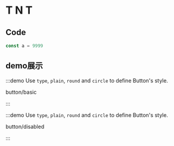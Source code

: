 # T N T

## Code

```js
const a = 9999
```

## demo展示

:::demo Use `type`, `plain`, `round` and `circle` to define Button's style.

button/basic

:::

:::demo Use `type`, `plain`, `round` and `circle` to define Button's style.

button/disabled

:::

